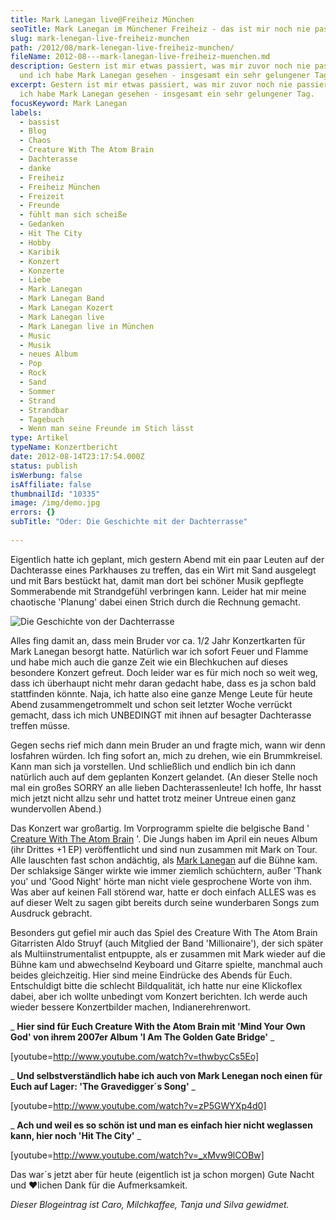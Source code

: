 ```yaml
---
title: Mark Lanegan live@Freiheiz München
seoTitle: Mark Lanegan im Münchener Freiheiz - das ist mir noch nie passiert
slug: mark-lenegan-live-freiheiz-munchen
path: /2012/08/mark-lenegan-live-freiheiz-munchen/
fileName: 2012-08---mark-lanegan-live-freiheiz-muenchen.md
description: Gestern ist mir etwas passiert, was mir zuvor noch nie passiert ist
  und ich habe Mark Lanegan gesehen - insgesamt ein sehr gelungener Tag.
excerpt: Gestern ist mir etwas passiert, was mir zuvor noch nie passiert ist und
  ich habe Mark Lanegan gesehen - insgesamt ein sehr gelungener Tag.
focusKeyword: Mark Lanegan
labels:
  - bassist
  - Blog
  - Chaos
  - Creature With The Atom Brain
  - Dachterasse
  - danke
  - Freiheiz
  - Freiheiz München
  - Freizeit
  - Freunde
  - fühlt man sich scheiße
  - Gedanken
  - Hit The City
  - Hobby
  - Karibik
  - Konzert
  - Konzerte
  - Liebe
  - Mark Lanegan
  - Mark Lanegan Band
  - Mark Lanegan Kozert
  - Mark Lanegan live
  - Mark Lanegan live in München
  - Music
  - Musik
  - neues Album
  - Pop
  - Rock
  - Sand
  - Sommer
  - Strand
  - Strandbar
  - Tagebuch
  - Wenn man seine Freunde im Stich lässt
type: Artikel
typeName: Konzertbericht
date: 2012-08-14T23:17:54.000Z
status: publish
isWerbung: false
isAffiliate: false
thumbnailId: "10335"
image: /img/demo.jpg
errors: {}
subTitle: "Oder: Die Geschichte mit der Dachterrasse"
  
---
```


Eigentlich hatte ich geplant, mich gestern Abend mit ein paar Leuten auf der
Dachterasse eines Parkhauses zu treffen, das ein Wirt mit Sand ausgelegt und mit
Bars bestückt hat, damit man dort bei schöner Musik gepflegte Sommerabende mit
Strandgefühl verbringen kann. Leider hat mir meine chaotische 'Planung' dabei
einen Strich durch die Rechnung gemacht.

![Die Geschichte von der Dachterrasse](http://cardamonchai.aithir.de/wp-content/uploads/2012/08/9918517073_1c699d6bcc_z-640x480.jpg "[ ](http://cardamonchai.aithir.de/wp-content/uploads/2012/08/9918517073_1c699d6bcc_z.jpg)  Die Geschichte von der Dachterrasse")

Alles fing damit an, dass mein Bruder vor ca. 1/2 Jahr Konzertkarten für Mark
Lanegan besorgt hatte. Natürlich war ich sofort Feuer und Flamme und habe mich
auch die ganze Zeit wie ein Blechkuchen auf dieses besondere Konzert gefreut.
Doch leider war es für mich noch so weit weg, dass ich überhaupt nicht mehr
daran gedacht habe, dass es ja schon bald stattfinden könnte. Naja, ich hatte
also eine ganze Menge Leute für heute Abend zusammengetrommelt und schon seit
letzter Woche verrückt gemacht, dass ich mich UNBEDINGT mit ihnen auf besagter
Dachterasse treffen müsse.

Gegen sechs rief mich dann mein Bruder an und fragte mich, wann wir denn
losfahren würden. Ich fing sofort an, mich zu drehen, wie ein Brummkreisel. Kann
man sich ja vorstellen. Und schließlich und endlich bin ich dann natürlich auch
auf dem geplanten Konzert gelandet. (An dieser Stelle noch mal ein großes SORRY
an alle lieben Dachterassenleute! Ich hoffe, Ihr hasst mich jetzt nicht allzu
sehr und hattet trotz meiner Untreue einen ganz wundervollen Abend.)

Das Konzert war großartig. Im Vorprogramm spielte die belgische Band '
[Creature With The Atom Brain](http://creaturewiththeatombrain.com/) '. Die
Jungs haben im April ein neues Album (ihr Drittes +1 EP) veröffentlicht und sind
nun zusammen mit Mark on Tour. Alle lauschten fast schon andächtig, als
[Mark Lanegan](http://marklanegan.com/) auf die Bühne kam. Der schlaksige Sänger
wirkte wie immer ziemlich schüchtern, außer 'Thank you' und 'Good Night' hörte
man nicht viele gesprochene Worte von ihm. Was aber auf keinen Fall störend war,
hatte er doch einfach ALLES was es auf dieser Welt zu sagen gibt bereits durch
seine wunderbaren Songs zum Ausdruck gebracht.

Besonders gut gefiel mir auch das Spiel des Creature With The Atom Brain
Gitarristen Aldo Struyf (auch Mitglied der Band 'Millionaire'), der sich später
als Multiinstrumentalist entpuppte, als er zusammen mit Mark wieder auf die
Bühne kam und abwechselnd Keyboard und Gitarre spielte, manchmal auch beides
gleichzeitig. Hier sind meine Eindrücke des Abends für Euch. Entschuldigt bitte
die schlecht Bildqualität, ich hatte nur eine Klickoflex dabei, aber ich wollte
unbedingt vom Konzert berichten. Ich werde auch wieder bessere Konzertbilder
machen, Indianerehrenwort.

_ **Hier sind für Euch Creature With the Atom Brain mit 'Mind Your Own God' von
ihrem 2007er Album 'I Am The Golden Gate Bridge'** _

[youtube=http://www.youtube.com/watch?v=thwbycCs5Eo]

_ **Und selbstverständlich habe ich auch von Mark Lenegan noch einen für Euch
auf Lager: 'The Gravedigger´s Song'** _

[youtube=http://www.youtube.com/watch?v=zP5GWYXp4d0]

_ **Ach und weil es so schön ist und man es einfach hier nicht weglassen kann,
hier noch 'Hit The City'** _

[youtube=http://www.youtube.com/watch?v=_xMvw9lCOBw]

Das war´s jetzt aber für heute (eigentlich ist ja schon morgen) Gute Nacht und
♥lichen Dank für die Aufmerksamkeit.

_Dieser Blogeintrag ist Caro, Milchkaffee, Tanja und Silva gewidmet._

  